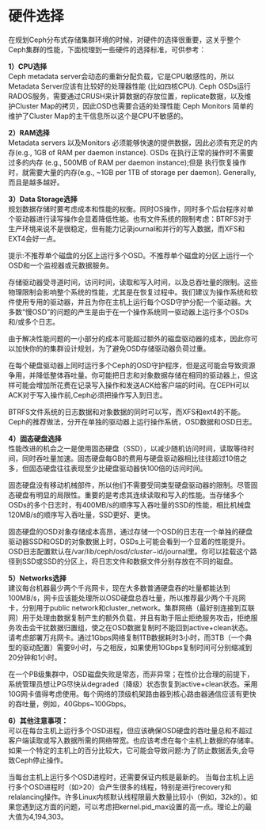 # 硬件选择

在规划Ceph分布式存储集群环境的时候，对硬件的选择很重要，这关乎整个Ceph集群的性能，下面梳理到一些硬件的选择标准，可供参考：

**1）CPU选择**  
Ceph metadata server会动态的重新分配负载，它是CPU敏感性的，所以Metadata Server应该有比较好的处理器性能 \(比如四核CPU\). Ceph OSDs运行RADOS服务，需要通过CRUSH来计算数据的存放位置，replicate数据，以及维护Cluster Map的拷贝，因此OSD也需要合适的处理性能 Ceph Monitors 简单的维护了Cluster Map的主干信息所以这个是CPU不敏感的。

**2）RAM选择**  
Metadata servers 以及Monitors 必须能够快速的提供数据，因此必须有充足的内存\(e.g., 1GB of RAM per daemon instance\). OSDs 在执行正常的操作时不需要过多的内存 \(e.g., 500MB of RAM per daemon instance\);但是 执行恢复操作时，就需要大量的内存\(e.g., ~1GB per 1TB of storage per daemon\). Generally, 而且是越多越好。

**3）Data Storage选择**  
规划数据存储时要考虑成本和性能的权衡。同时OS操作，同时多个后台程序对单个驱动器进行读写操作会显着降低性能。也有文件系统的限制考虑：BTRFS对于生产环境来说不是很稳定，但有能力记录journal和并行的写入数据，而XFS和EXT4会好一点。

提示:不推荐单个磁盘的分区上运行多个OSD。不推荐单个磁盘的分区上运行一个OSD和一个监视器或元数据服务。

存储驱动器受寻道时间，访问时间，读取和写入时间，以及总吞吐量的限制。这些物理限制会影响整个系统的性能，尤其是在恢复过程中。我们建议为操作系统和软件使用专用的驱动器，并且为你在主机上运行每个OSD守护分配一个驱动器。大多数“慢OSD”的问题的产生是由于在一个操作系统同一驱动器上运行多个OSDs和/或多个日志。

由于解决性能问题的一小部分的成本可能超过额外的磁盘驱动器的成本，因此你可以加快你的的集群设计规划，为了避免OSD存储驱动器负荷过重。

在每个硬盘驱动器上同时运行多个Ceph的OSD守护程序，但是这可能会导致资源争用，并降低整体吞吐量。你可能把日志和对象数据存储在相同的驱动器上，但这样可能会增加所花费在记录写入操作和发送ACK给客户端的时间。在CEPH可以ACK对于写入操作前,Ceph必须把操作写入到日志。

BTRFS文件系统的日志数据和对象数据的同时可以写，而XFS和ext4的不能。Ceph的推荐做法，分开在单独的驱动器上运行操作系统，OSD数据和OSD日志。

**4）固态硬盘选择**  
性能改进的机会之一是使用固态硬盘（SSD），以减少随机访问时间，读取等待时间，同时吞吐量加速。固态硬盘每GB的费用与硬盘驱动器相比往往超过10倍之多，但固态硬盘往往表现至少比硬盘驱动器快100倍的访问时间。

固态硬盘没有移动机械部件，所以他们不需要受同类型硬盘驱动器的限制。尽管固态硬盘有明显的局限性。重要的是考虑其连续读取和写入的性能。当存储多个OSDs的多个日志时，有400MB/s的顺序写入吞吐量的SSD的性能，相比机械盘120MB/s的顺序写入吞吐量，SSD更好、更快。

固态硬盘的OSD对象存储成本高昂，通过存储一个OSD的日志在一个单独的硬盘驱动器SSD和OSD的对象数据上时，OSDs上可能会看到一个显着的性能提升。OSD日志配置默认在/var/lib/ceph/osd/$cluster-$id/journal里。你可以挂载这个路径到SSD或SSD的分区上，将日志文件和数据文件分别存放在不同的磁盘。

**5）Networks选择**  
建议每台机器最少两个千兆网卡，现在大多数普通硬盘吞的吐量都能达到100MB/s，网卡应该能处理所以OSD硬盘总吞吐量，所以推荐最少两个千兆网卡，分别用于public network和cluster\_network。集群网络（最好别连接到互联网）用于处理由数据复制产生的额外负载，并且有助于阻止拒绝服务攻击，拒绝服务攻击会干扰数据归置组，使之在OSD数据复制时不能回到active+clean状态。请考虑部署万兆网卡。通过1Gbps网络复制1TB数据耗时3小时，而3TB（一个典型的驱动配置）需要9小时，与之相反，如果使用10Gbps复制时间可分别缩减到20分钟和1小时。

在一个PB级集群中，OSD磁盘失败是常态，而非异常；在性价比合理的前提下，系统管理员想让PG尽快从degraded（降级）状态恢复到active+clean状态。采用10G网卡值得考虑使用。每个网络的顶级机架路由器到核心路由器通信应该有更快的吞吐量，例如，40Gbps~100Gbps。

**6）其他注意事项：**  
可以在每台主机上运行多个OSD进程，但应该确保OSD硬盘的吞吐量总和不超过客户端读取或写入数据所需的网络带宽。也应该考虑在每个主机上数据的存储率。如果一个特定的主机上的百分比较大，它可能会导致问题:为了防止数据丢失,会导致Ceph停止操作。

当每台主机上运行多个OSD进程时，还需要保证内核是最新的。 当每台主机上运行多个OSD进程时（如&gt;20）会产生很多的线程，特别是进行recovery和relalancing操作。许多Linux内核默认线程限最大数量比较小（例如，32k的）。如果您遇到这方面的问题，可以考虑把kernel.pid\_max设置的高一点。理论上的最大值为4,194,303。

